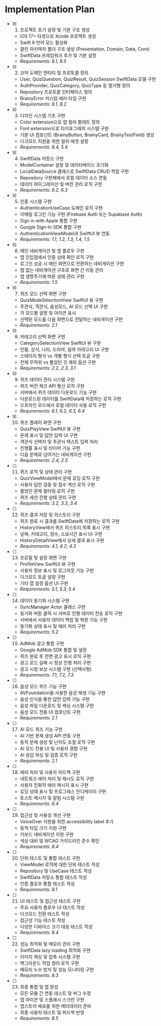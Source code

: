 # Implementation Plan

- [x] 1. 프로젝트 초기 설정 및 기본 구조 생성
  - iOS 17+ 타겟으로 Xcode 프로젝트 생성
  - Swift 6 언어 모드 활성화
  - 클린 아키텍처 폴더 구조 생성 (Presentation, Domain, Data, Core)
  - SwiftData 프레임워크 추가 및 기본 설정
  - _Requirements: 8.1, 8.5_

- [x] 2. 코어 도메인 엔티티 및 프로토콜 정의
  - User, QuizQuestion, QuizResult, QuizSession SwiftData 모델 구현
  - AuthProvider, QuizCategory, QuizType 등 열거형 정의
  - Repository 프로토콜 인터페이스 정의
  - BrainyError 커스텀 에러 타입 구현
  - _Requirements: 8.1, 8.2_

- [x] 3. 디자인 시스템 기초 구현
  - Color extension으로 앱 컬러 팔레트 정의
  - Font extension으로 타이포그래피 시스템 구현
  - 기본 UI 컴포넌트 (BrainyButton, BrainyCard, BrainyTextField) 생성
  - 다크모드 지원을 위한 컬러 에셋 설정
  - _Requirements: 8.4, 5.4_

- [x] 4. SwiftData 저장소 구현
  - ModelContainer 설정 및 데이터베이스 초기화
  - LocalDataSource 클래스로 SwiftData CRUD 작업 구현
  - Repository 구현체에서 로컬 데이터 소스 연동
  - 데이터 마이그레이션 및 버전 관리 로직 구현
  - _Requirements: 8.2, 6.3_

- [x] 5. 인증 시스템 구현
  - AuthenticationUseCase 도메인 로직 구현
  - 이메일 로그인 기능 구현 (Firebase Auth 또는 Supabase Auth)
  - Sign in with Apple 통합 구현
  - Google Sign-In SDK 통합 구현
  - AuthenticationViewModel과 SwiftUI 뷰 연동
  - _Requirements: 1.1, 1.2, 1.3, 1.4, 1.5_

- [x] 6. 메인 네비게이션 및 앱 플로우 구현
  - 앱 진입점에서 인증 상태 확인 로직 구현
  - 로그인 성공 시 메인 화면으로 전환하는 네비게이션 구현
  - 탭 없는 네비게이션 구조로 화면 간 이동 관리
  - 앱 생명주기에 따른 상태 관리 구현
  - _Requirements: 1.5_

- [x] 7. 퀴즈 모드 선택 화면 구현
  - QuizModeSelectionView SwiftUI 뷰 구현
  - 주관식, 객관식, 음성모드, AI 모드 선택 UI 구현
  - 각 모드별 설명 및 아이콘 표시
  - 선택된 모드를 다음 화면으로 전달하는 네비게이션 구현
  - _Requirements: 2.1_

- [x] 8. 카테고리 선택 화면 구현
  - CategorySelectionView SwiftUI 뷰 구현
  - 인물, 상식, 나라, 드라마, 음악 카테고리 UI 구현
  - 스테이지 형식 vs 개별 형식 선택 토글 구현
  - 전체 무작위 vs 풀었던 것 제외 옵션 구현
  - _Requirements: 2.2, 2.3, 3.1_

- [x] 9. 퀴즈 데이터 관리 시스템 구현
  - 퀴즈 버전 체크 API 통신 로직 구현
  - 서버에서 퀴즈 데이터 다운로드 기능 구현
  - 다운로드된 데이터를 SwiftData에 저장하는 로직 구현
  - 오프라인 모드에서 로컬 데이터 사용 로직 구현
  - _Requirements: 6.1, 6.2, 6.3, 6.4_

- [x] 10. 퀴즈 플레이 화면 구현
  - QuizPlayView SwiftUI 뷰 구현
  - 문제 표시 및 답안 입력 UI 구현
  - 객관식 선택지 및 주관식 텍스트 입력 처리
  - 진행률 표시 및 타이머 기능 구현
  - 다음 문제로 넘어가는 네비게이션 구현
  - _Requirements: 2.4, 2.5_

- [ ] 11. 퀴즈 로직 및 상태 관리 구현
  - QuizViewModel에서 문제 로딩 로직 구현
  - 사용자 답안 검증 및 점수 계산 로직 구현
  - 풀었던 문제 필터링 로직 구현
  - 퀴즈 세션 진행 상태 관리 구현
  - _Requirements: 3.2, 3.3, 3.4_

- [ ] 12. 퀴즈 결과 저장 및 히스토리 구현
  - 퀴즈 완료 시 결과를 SwiftData에 저장하는 로직 구현
  - HistoryView에서 퀴즈 히스토리 목록 표시 구현
  - 날짜, 카테고리, 점수, 소요시간 표시 UI 구현
  - HistoryDetailView에서 상세 결과 표시 구현
  - _Requirements: 4.1, 4.2, 4.3_

- [ ] 13. 프로필 및 설정 화면 구현
  - ProfileView SwiftUI 뷰 구현
  - 사용자 정보 표시 및 로그아웃 기능 구현
  - 다크모드 토글 설정 구현
  - 기타 앱 설정 옵션 UI 구현
  - _Requirements: 5.1, 5.3, 5.4_

- [ ] 14. 데이터 동기화 시스템 구현
  - SyncManager Actor 클래스 구현
  - 동기화 버튼 클릭 시 서버로 진행 데이터 전송 로직 구현
  - 서버에서 사용자 데이터 백업 및 복원 기능 구현
  - 동기화 상태 표시 및 에러 처리 구현
  - _Requirements: 5.2_

- [ ] 15. AdMob 광고 통합 구현
  - Google AdMob SDK 통합 및 설정
  - 퀴즈 완료 후 전면 광고 표시 로직 구현
  - 광고 로드 실패 시 정상 진행 처리 구현
  - 광고 시청 보상 시스템 구현 (선택사항)
  - _Requirements: 7.1, 7.2, 7.3_

- [ ] 16. 음성 모드 퀴즈 기능 구현
  - AVFoundation을 사용한 음성 재생 기능 구현
  - 음성 인식을 통한 답안 입력 기능 구현
  - 음성 파일 다운로드 및 캐싱 시스템 구현
  - 음성 모드 전용 UI 컴포넌트 구현
  - _Requirements: 2.1_

- [ ] 17. AI 모드 퀴즈 기능 구현
  - AI 기반 문제 생성 API 연동 구현
  - 동적 문제 생성 및 난이도 조절 로직 구현
  - AI 모드 전용 UI 및 사용자 경험 구현
  - AI 응답 파싱 및 검증 로직 구현
  - _Requirements: 2.1_

- [ ] 18. 에러 처리 및 사용자 피드백 구현
  - 네트워크 에러 처리 및 재시도 로직 구현
  - 사용자 친화적 에러 메시지 표시 구현
  - 로딩 상태 표시 및 프로그레스 인디케이터 구현
  - 토스트 메시지 및 알림 시스템 구현
  - _Requirements: 6.4_

- [ ] 19. 접근성 및 사용성 개선 구현
  - VoiceOver 지원을 위한 accessibility label 추가
  - 동적 타입 크기 지원 구현
  - 키보드 네비게이션 지원 구현
  - 색상 대비 및 WCAG 가이드라인 준수 확인
  - _Requirements: 8.4_

- [ ] 20. 단위 테스트 및 통합 테스트 구현
  - ViewModel 로직에 대한 단위 테스트 작성
  - Repository 및 UseCase 테스트 작성
  - SwiftData 저장소 통합 테스트 작성
  - 인증 플로우 통합 테스트 작성
  - _Requirements: 8.1_

- [ ] 21. UI 테스트 및 접근성 테스트 구현
  - 주요 사용자 플로우 UI 테스트 작성
  - 다크모드 전환 테스트 작성
  - 접근성 기능 테스트 작성
  - 다양한 디바이스 크기 대응 테스트 작성
  - _Requirements: 8.4_

- [ ] 22. 성능 최적화 및 메모리 관리 구현
  - SwiftData lazy loading 최적화 구현
  - 이미지 캐싱 및 압축 시스템 구현
  - 백그라운드 작업 정리 로직 구현
  - 메모리 누수 방지 및 성능 모니터링 구현
  - _Requirements: 8.3_

- [ ] 23. 최종 통합 및 앱 완성
  - 모든 모듈 간 연동 테스트 및 버그 수정
  - 앱 아이콘 및 스플래시 스크린 구현
  - 앱스토어 배포를 위한 메타데이터 준비
  - 최종 사용자 테스트 및 피드백 반영
  - _Requirements: 8.5_